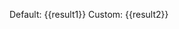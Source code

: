 <!-- xmd:
set arr = ["a", "b", "c"]
set result1 = join arr
set result2 = join arr "|"
-->

Default: {{result1}}
Custom: {{result2}}